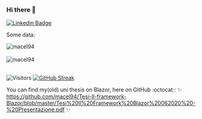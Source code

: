### Hi there 👋
[![Linkedin Badge](https://img.shields.io/badge/-Francesco%20Belacca-blue?style=flat&logo=Linkedin&logoColor=white&link=https://www.linkedin.com/in/francesco-belacca-dev/)](https://www.linkedin.com/in/francesco-belacca-dev/)

Some data:
<div>
  <img align="center" src="https://github-readme-stats.vercel.app/api?username=macel94&show_icons=true&theme=dark" alt="macel94" />
<div/>
<br />
  
<div>
  <img align="center" src="https://github-readme-stats.vercel.app/api/top-langs/?username=macel94&layout=compact&theme=dark" alt="macel94" />
<div/>
<br />

![Visitors](https://api.visitorbadge.io/api/VisitorHit?user=MACEL94&repo=MACEL94&countColor=%237B1E7A)
[![GitHub Streak](https://streak-stats.demolab.com?user=macel94&theme=dark&date_format=j%20M%5B%20Y%5D&mode=weekly)](https://git.io/streak-stats)

You can find my(old) uni thesis on Blazor, here on GitHub :octocat:: 
✨ https://github.com/macel94/Tesi-Il-framework-Blazor/blob/master/Tesi%20Il%20Framework%20Blazor%20062020%20-%20Presentazione.pdf ✨
